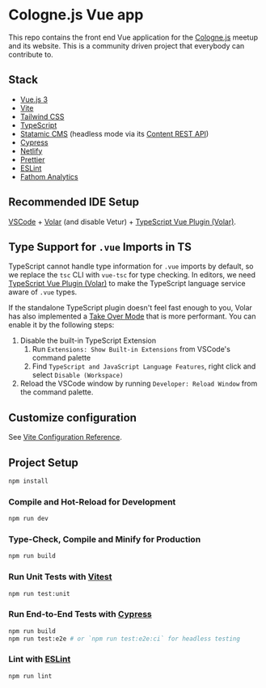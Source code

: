 # Cologne.js Vue app

This repo contains the front end Vue application for the [Cologne.js](https://colognejs.dev) meetup and its website. This is a community driven project that everybody can contribute to.

## Stack

- [Vue.js 3](https://vuejs.org)
- [Vite](https://vitejs.dev)
- [Tailwind CSS](https://tailwindcss.com/)
- [TypeScript](https://www.typescriptlang.org)
- [Statamic CMS](https://statamic.com) (headless mode via its [Content REST API](https://statamic.dev/rest-api))
- [Cypress](https://www.cypress.io)
- [Netlify](https://www.netlify.com)
- [Prettier](https://prettier.io)
- [ESLint](https://eslint.org)
- [Fathom Analytics](https://usefathom.com/ref/J0TESN)

## Recommended IDE Setup

[VSCode](https://code.visualstudio.com/) + [Volar](https://marketplace.visualstudio.com/items?itemName=johnsoncodehk.volar) (and disable Vetur) + [TypeScript Vue Plugin (Volar)](https://marketplace.visualstudio.com/items?itemName=johnsoncodehk.vscode-typescript-vue-plugin).

## Type Support for `.vue` Imports in TS

TypeScript cannot handle type information for `.vue` imports by default, so we replace the `tsc` CLI with `vue-tsc` for type checking. In editors, we need [TypeScript Vue Plugin (Volar)](https://marketplace.visualstudio.com/items?itemName=johnsoncodehk.vscode-typescript-vue-plugin) to make the TypeScript language service aware of `.vue` types.

If the standalone TypeScript plugin doesn't feel fast enough to you, Volar has also implemented a [Take Over Mode](https://github.com/johnsoncodehk/volar/discussions/471#discussioncomment-1361669) that is more performant. You can enable it by the following steps:

1. Disable the built-in TypeScript Extension
    1) Run `Extensions: Show Built-in Extensions` from VSCode's command palette
    2) Find `TypeScript and JavaScript Language Features`, right click and select `Disable (Workspace)`
2. Reload the VSCode window by running `Developer: Reload Window` from the command palette.

## Customize configuration

See [Vite Configuration Reference](https://vitejs.dev/config/).

## Project Setup

```sh
npm install
```

### Compile and Hot-Reload for Development

```sh
npm run dev
```

### Type-Check, Compile and Minify for Production

```sh
npm run build
```

### Run Unit Tests with [Vitest](https://vitest.dev/)

```sh
npm run test:unit
```

### Run End-to-End Tests with [Cypress](https://www.cypress.io/)

```sh
npm run build
npm run test:e2e # or `npm run test:e2e:ci` for headless testing
```

### Lint with [ESLint](https://eslint.org/)

```sh
npm run lint
```
